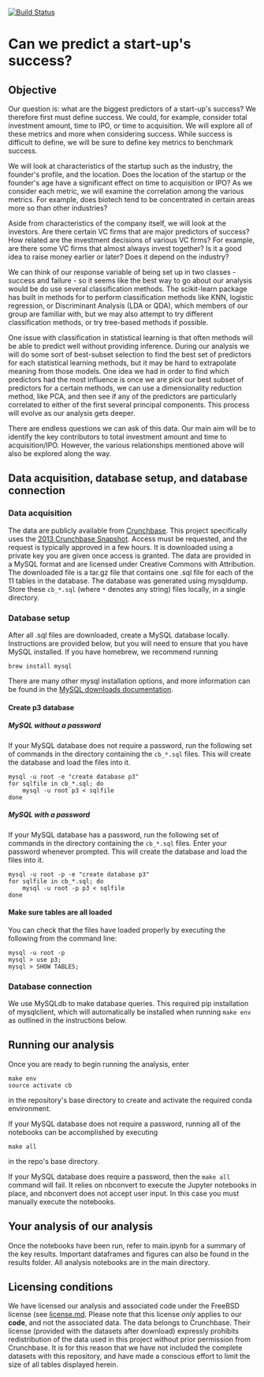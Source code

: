 [![Build Status](https://travis-ci.org/berkeley-stat159-f17/project-3-p2-mo-ma-ne.svg?branch=master)](https://travis-ci.org/berkeley-stat159-f17/project-3-p2-mo-ma-ne)

# Can we predict a start-up's success?

## Objective
Our question is: what are the biggest predictors of a start-up's success? We therefore first must define success. We could, for example, consider total investment amount, time to IPO, or time to acquisition. We will explore all of these metrics and more when considering success. While success is difficult to define, we will be sure to define key metrics to benchmark success.

We will look at characteristics of the startup such as the industry, the founder's profile, and the location. Does the location of the startup or the founder's age have a significant effect on time to acquisition or IPO? As we consider each metric, we will examine the correlation among the various metrics. For example, does biotech tend to be concentrated in certain areas more so than other industries?

Aside from characteristics of the company itself, we will look at the investors. Are there certain VC firms that are major predictors of success? How related are the investment decisions of various VC firms? For example, are there some VC firms that almost always invest together? Is it a good idea to raise money earlier or later? Does it depend on the industry?

We can think of our response variable of being set up in two classes - success and failure - so it seems like the best way to go about our analysis would be do use several classification methods. The scikit-learn package has built in methods for to perform classification methods like KNN, logistic regression, or Discriminant Analysis (LDA or QDA), which members of our group are familiar with, but we may also attempt to try different classification methods, or try tree-based methods if possible.

One issue with classification in statistical learning is that often methods will be able to predict well without providing inference. During our analysis we will do some sort of best-subset selection to find the best set of predictors for each statistical learning methods, but it may be hard to extrapolate meaning from those models. One idea we had in order to find which predictors had the most influence is once we are pick our best subset of predictors for a certain methods, we can use a dimensionality reduction method, like PCA, and then see if any of the predictors are particularly correlated to either of the first several principal components. This process will evolve as our analysis gets deeper.

There are endless questions we can ask of this data. Our main aim will be to identify the key contributors to total investment amount and time to acquisition/IPO. However, the various relationships mentioned above will also be explored along the way.

## Data acquisition, database setup, and database connection

### Data acquisition
The data are publicly available from [Crunchbase](https://www.crunchbase.com/). This project specifically uses the [2013 Crunchbase Snapshot](https://data.crunchbase.com/v3.1/docs/2013-snapshot). Access must be requested, and the request is typically approved in a few hours. It is downloaded using a private key you are given once access is granted. The data are provided in a MySQL format and are licensed under Creative Commons with Attribution. The downloaded file is a tar.gz file that contains one .sql file for each of the 11 tables in the database. The database was generated using mysqldump. Store these `cb_*.sql` (where `*` denotes any string) files locally, in a single directory.

### Database setup
After all .sql files are downloaded, create a MySQL database locally. Instructions are provided below, but you will need to ensure that you have MySQL installed. If you have homebrew, we recommend running
```
brew install mysql
```
There are many other mysql installation options, and more information can be found in the [MySQL downloads documentation](https://dev.mysql.com/downloads/installer/).


#### Create p3 database

##### MySQL without a password
If your MySQL database does not require a password, run the following set of commands in the directory containing the `cb_*.sql` files. This will create the database and load the files into it.

```
mysql -u root -e "create database p3"
for sqlfile in cb_*.sql; do
	mysql -u root p3 < sqlfile
done
```

##### MySQL with a password
If your MySQL database has a password, run the following set of commands in the directory containing the `cb_*.sql` files. Enter your password whenever prompted. This will create the database and load the files into it.

```
mysql -u root -p -e "create database p3"
for sqlfile in cb_*.sql; do
	mysql -u root -p p3 < sqlfile
done
```


#### Make sure tables are all loaded

You can check that the files have loaded properly by executing the following from the command line:

```
mysql -u root -p
mysql > use p3;
mysql > SHOW TABLES;
```

### Database connection
We use MySQLdb to make database queries. This required pip installation of mysqlclient, which will automatically be installed when running `make env` as outlined in the instructions below.

## Running our analysis

Once you are ready to begin running the analysis, enter
```
make env
source activate cb
```
in the repository's base directory to create and activate the required conda environment.

If your MySQL database does not require a password, running all of the notebooks can be accomplished by executing

```
make all
```
in the repo's base directory. 

If your MySQL database does require a password, then the `make all` command will fail. It relies on nbconvert to execute the Jupyter notebooks in place, and nbconvert does not accept user input. In this case you must manually execute the notebooks.

## Your analysis of our analysis

Once the notebooks have been run, refer to main.ipynb for a summary of the key results. Important dataframes and figures can also be found in the results folder. All analysis notebooks are in the main directory.

## Licensing conditions

We have licensed our analysis and associated code under the FreeBSD license (see [license.md](https://github.com/berkeley-stat159-f17/project-3-p2-mo-ma-ne/blob/master/license.md). Please note that this license _only_ applies to our **code**, and not the associated data. The data belongs to Crunchbase. Their license (provided with the datasets after download) expressly prohibits redistribution of the data used in this project without prior permission from Crunchbase. It is for this reason that we have not included the complete datasets with this repository, and have made a conscious effort to limit the size of all tables displayed herein.